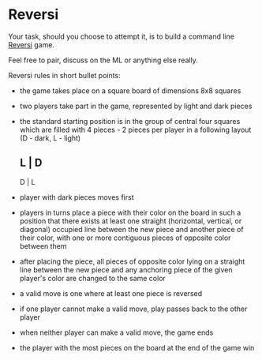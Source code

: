 # Reversi

Your task, should you choose to attempt it, is to build a command line [Reversi](http://en.wikipedia.org/wiki/Reversi) game.

Feel free to pair, discuss on the ML or anything else really.

Reversi rules in short bullet points:
- the game takes place on a square board of dimensions 8x8 squares
- two players take part in the game, represented by light and dark pieces
- the standard starting position is in the group of central four squares 
  which are filled with 4 pieces - 2 pieces per player in a following layout
      (D - dark, L - light)

    L | D
    -----
    D | L

- player with dark pieces moves first
- players in turns place a piece with their color on the board 
  in such a position that there exists at least one straight (horizontal, 
  vertical, or diagonal) occupied line between the new piece and another 
  piece of their color, with one or more contiguous pieces of opposite color 
  between them
- after placing the piece, all pieces of opposite color lying on a straight line 
  between the new piece and any anchoring piece of the given player's color are
  changed to the same color
- a valid move is one where at least one piece is reversed
- if one player cannot make a valid move, play passes back to the other player
- when neither player can make a valid move, the game ends
- the player with the most pieces on the board at the end of the game win

